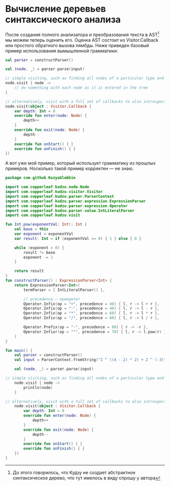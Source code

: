 # Вычисление деревьев синтаксического анализа

После создания полного анализатора и преобразования текста в AST[^1] мы можем теперь оценить его. Оценка AST состоит из Visitor.Callback или простого обратного вызова лямбды. Ниже приведен базовый пример использования вымышленной грамматики:

```kotlin
val parser = constructParser()

val (node, _) = parser.parse(input)

// simple visiting, such as finding all nodes of a particular type and not caring about the structure
node.visit { node ->
    // do something with each node as it is entered in the tree
}

// alternatively, visit with a full set of callbacks to also introspect the parse-tree's structure
node.visit(object : Visitor.Callback {
    var depth: Int = 0
    override fun enter(node: Node) {
        depth++
    }
    override fun exit(node: Node) {
        depth--
    }
    override fun onStart() { }
    override fun onFinish() { }
})
```

А вот уже мой пример, который использует грамматику из прошлых примеров. Носколько такой пример корректен — не знаю.

```kotlin
package com.github.KuzyaGlebkin

import com.copperleaf.kudzu.node.Node
import com.copperleaf.kudzu.visitor.Visitor
import com.copperleaf.kudzu.parser.ParserContext
import com.copperleaf.kudzu.parser.expression.ExpressionParser
import com.copperleaf.kudzu.parser.expression.Operator
import com.copperleaf.kudzu.parser.value.IntLiteralParser
import com.copperleaf.kudzu.visit

fun Int.pow(exponentVal: Int): Int {
    val base = this
    var exponent = exponentVal
    var result: Int = if (exponentVal >= 0) { 1 } else { 0 }

    while (exponent > 0) {
        result *= base
        exponent -= 1
    }

    return result
}
fun constructParser() : ExpressionParser<Int> {
    return ExpressionParser<Int>(
        termParser = { IntLiteralParser() },

        // precedence — приоритет
        Operator.Infix(op = "+", precedence = 40) { l, r -> l + r },
        Operator.Infix(op = "-", precedence = 40) { l, r -> l - r },
        Operator.Infix(op = "*", precedence = 60) { l, r -> l * r },
        Operator.Infix(op = "/", precedence = 60) { l, r -> l / r },

        Operator.Prefix(op = "-", precedence = 80) { r -> -r },
        Operator.Infixr(op = "^", precedence = 70) { l, r -> l.pow(r) },
    )
}

fun main() {
    val parser = constructParser()
    val input = ParserContext.fromString("2 ^ ((4 - 2) * 2) + 2 ^ (-3)", skipWhitespace = true)

    val (node, _) = parser.parse(input)

// simple visiting, such as finding all nodes of a particular type and not caring about the structure
    node.visit { node ->
        println(node)
    }

// alternatively, visit with a full set of callbacks to also introspect the parse-tree's structure
    node.visit(object : Visitor.Callback {
        var depth: Int = 0
        override fun enter(node: Node) {
            depth++
        }
        override fun exit(node: Node) {
            depth--
        }
        override fun onStart() { }
        override fun onFinish() { }
    })
}
```

[^1]: До этого говорилось, что Кудзу не создает абстрактное синтаксическое дерево, что тут имелось в виду спрошу у автора
